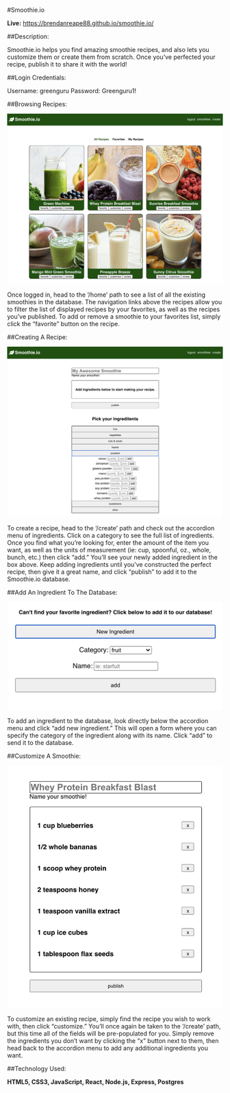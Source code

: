 #Smoothie.io

**Live:** https://brendanreape88.github.io/smoothie.io/

##Description:

Smoothie.io helps you find amazing smoothie recipes, and also lets you customize them or create them from scratch. Once you’ve perfected your recipe, publish it to share it with the world!

##Login Credentials:

Username: greenguru
Password: Greenguru1!

##Browsing Recipes:

![list of smoothies](./images/browse.png)

Once logged in, head to the ‘/home’ path to see a list of all the existing smoothies in the database. The navigation links above the recipes allow you to filter the list of displayed recipes by your favorites, as well as the recipes you’ve published. To add or remove a smoothie to your favorites list, simply click the “favorite” button on the recipe.

##Creating A Recipe:

![display for creating smoothies](./images/create.png)

To create a recipe, head to the ‘/create’ path and check out the accordion menu of ingredients. Click on a category to see the full list of ingredients. Once you find what you’re looking for, enter the amount of the item you want, as well as the units of measurement (ie: cup, spoonful, oz., whole, bunch, etc.) then click “add.” You’ll see your newly added ingredient in the box above. Keep adding ingredients until you’ve constructed the perfect recipe, then give it a great name, and click “publish” to add it to the Smoothie.io database.

##Add An Ingredient To The Database:

![form for adding new ingredients](./images/add-ingredient.png)

To add an ingredient to the database, look directly below the accordion menu and click “add new ingredient.” This will open a form where you can specify the category of the ingredient along with its name. Click “add” to send it to the database.

##Customize A Smoothie:

![display for customizing a smoothie](./images/customize.png)

To customize an existing recipe, simply find the recipe you wish to work with, then click “customize.” You’ll once again be taken to the ‘/create’ path, but this time all of the fields will be pre-populated for you. Simply remove the ingredients you don’t want by clicking the “x” button next to them, then head back to the accordion menu to add any additional ingredients you want.

##Technology Used:

**HTML5, CSS3, JavaScript, React, Node.js, Express, Postgres**
